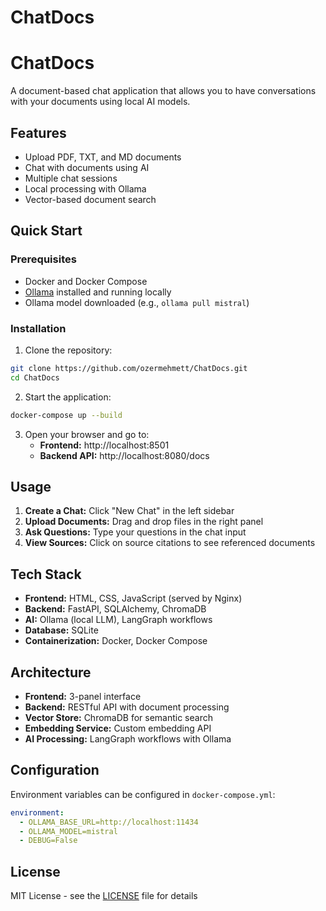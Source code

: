# ChatDocs

# ChatDocs

A document-based chat application that allows you to have conversations with your documents using local AI models.

## Features

- Upload PDF, TXT, and MD documents
- Chat with documents using AI
- Multiple chat sessions
- Local processing with Ollama
- Vector-based document search

## Quick Start

### Prerequisites

- Docker and Docker Compose
- [Ollama](https://ollama.ai/) installed and running locally
- Ollama model downloaded (e.g., `ollama pull mistral`)

### Installation

1. Clone the repository:
```bash
git clone https://github.com/ozermehmett/ChatDocs.git
cd ChatDocs
```

2. Start the application:
```bash
docker-compose up --build
```

3. Open your browser and go to:
   - **Frontend:** http://localhost:8501
   - **Backend API:** http://localhost:8080/docs

## Usage

1. **Create a Chat:** Click "New Chat" in the left sidebar
2. **Upload Documents:** Drag and drop files in the right panel
3. **Ask Questions:** Type your questions in the chat input
4. **View Sources:** Click on source citations to see referenced documents

## Tech Stack

- **Frontend:** HTML, CSS, JavaScript (served by Nginx)
- **Backend:** FastAPI, SQLAlchemy, ChromaDB
- **AI:** Ollama (local LLM), LangGraph workflows
- **Database:** SQLite
- **Containerization:** Docker, Docker Compose

## Architecture

- **Frontend:** 3-panel interface
- **Backend:** RESTful API with document processing
- **Vector Store:** ChromaDB for semantic search
- **Embedding Service:** Custom embedding API
- **AI Processing:** LangGraph workflows with Ollama

## Configuration

Environment variables can be configured in `docker-compose.yml`:

```yaml
environment:
  - OLLAMA_BASE_URL=http://localhost:11434
  - OLLAMA_MODEL=mistral
  - DEBUG=False
```

## License

MIT License - see the [LICENSE](LICENSE) file for details
